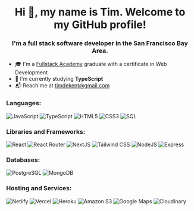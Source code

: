 <h1 align="center">Hi 👋, my name is Tim. Welcome to my GitHub profile!</h1>
<h3 align="center">I'm a full stack software developer in the San Francisco Bay Area.</h3>

- 🎓 I'm a [Fullstack Academy](https://www.fullstackacademy.com/) graduate with a certificate in Web Development
- 📓 I'm currently studying <b>TypeScript</b>
- 📬 Reach me at [timdekent@gmail.com](mailto:timdekent@gmail.com)

<h3>Languages:</h3>

![JavaScript](https://img.shields.io/badge/-JavaScript-36454F?style=for-the-badge&logo=javascript)
![TypeScript](https://img.shields.io/badge/-TypeScript-36454F?style=for-the-badge&logo=typescript)
![HTML5](https://img.shields.io/badge/-HTML5-36454F?style=for-the-badge&logo=html5)
![CSS3](https://img.shields.io/badge/-CSS3-36454F?style=for-the-badge&logo=css3)
![SQL](https://img.shields.io/badge/-SQL-36454F?style=for-the-badge)

<h3>Libraries and Frameworks:</h3>

![React](https://img.shields.io/badge/-React-36454F?style=for-the-badge&logo=react)
![React Router](https://img.shields.io/badge/-ReactRouter-36454F?style=for-the-badge&logo=reactrouter)
![NextJS](https://img.shields.io/badge/-NextJS-36454F?style=for-the-badge&logo=nextdotjs)
![Tailwind CSS](https://img.shields.io/badge/-TailwindCSS-36454F?style=for-the-badge&logo=tailwindcss)
![NodeJS](https://img.shields.io/badge/-Node-36454F?style=for-the-badge&logo=nodedotjs)
![Express](https://img.shields.io/badge/-Express-36454F?style=for-the-badge&logo=express)

<h3>Databases:</h3>

![PostgreSQL](https://img.shields.io/badge/-PostgreSQL-36454F?style=for-the-badge&logo=postgresql)
![MongoDB](https://img.shields.io/badge/-MongoDB-36454F?style=for-the-badge&logo=mongodb)

<h3>Hosting and Services:</h3>

![Netlify](https://img.shields.io/badge/-Netlify-36454F?style=for-the-badge&logo=netlify)
![Vercel](https://img.shields.io/badge/-Vercel-36454F?style=for-the-badge&logo=vercel)
![Heroku](https://img.shields.io/badge/-Heroku-36454F?style=for-the-badge&logo=heroku)
![Amazon S3](https://img.shields.io/badge/-AmazonS3-36454F?style=for-the-badge&logo=amazons3)
![Google Maps](https://img.shields.io/badge/-GoogleMaps-36454F?style=for-the-badge&logo=googlemaps)
![Cloudinary](https://img.shields.io/badge/-Cloudinary-36454F?style=for-the-badge&logo=cloudinary)
